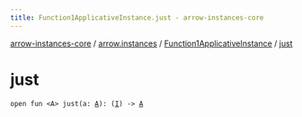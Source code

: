 ```yaml
---
title: Function1ApplicativeInstance.just - arrow-instances-core
---
```


[arrow-instances-core](../../index.html) / [arrow.instances](../index.html) / [Function1ApplicativeInstance](index.html) / [just](./just.html)

# just

`open fun <A> just(a: `[`A`](just.html#A)`): (`[`I`](index.html#I)`) -> `[`A`](just.html#A)